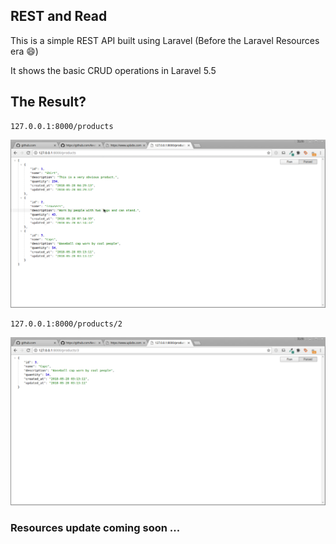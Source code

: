 ## REST and Read
This is a simple REST API built using Laravel (Before the Laravel Resources era :smile:)

It shows the basic CRUD operations in Laravel 5.5

## The Result?
```
127.0.0.1:8000/products
```
![Screenshot1](screenshots/screenshot1.png)

```
127.0.0.1:8000/products/2
```
![Screenshot2](screenshots/screenshot2.png)
### Resources update coming soon ...   